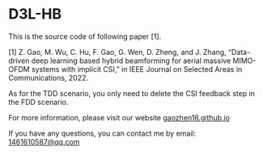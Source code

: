 # D3L-HB
This is the source code of following paper [1].

[1] Z. Gao, M. Wu, C. Hu, F. Gao, G. Wen, D. Zheng, and J. Zhang, “Data-driven deep  learning based hybrid beamforming for aerial massive MIMO-OFDM systems with  implicit CSI,” in IEEE Journal on Selected Areas in Communications, 2022.

As for the TDD scenario, you only need to delete the CSI feedback step in the FDD scenario.

For more information, please visit our website [gaozhen16.github.io](https://gaozhen16.eu.org/)

If you have any questions, you can contact me by email: 1461610587@qq.com